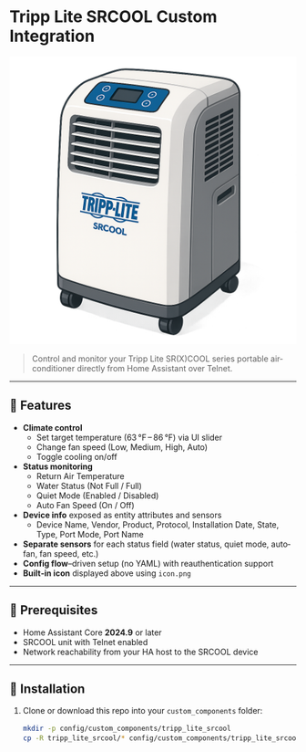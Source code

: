 # Tripp Lite SRCOOL Custom Integration

![Tripp Lite SRCOOL Icon](icon.png)

> Control and monitor your Tripp Lite SR(X)COOL series portable air‐conditioner directly from Home Assistant over Telnet.

---

## 📝 Features

- **Climate control**  
  - Set target temperature (63 °F – 86 °F) via UI slider  
  - Change fan speed (Low, Medium, High, Auto)  
  - Toggle cooling on/off  
- **Status monitoring**  
  - Return Air Temperature  
  - Water Status (Not Full / Full)  
  - Quiet Mode (Enabled / Disabled)  
  - Auto Fan Speed (On / Off)  
- **Device info** exposed as entity attributes and sensors  
  - Device Name, Vendor, Product, Protocol, Installation Date, State, Type, Port Mode, Port Name  
- **Separate sensors** for each status field (water status, quiet mode, auto‐fan, fan speed, etc.)  
- **Config flow**–driven setup (no YAML) with reauthentication support  
- **Built‑in icon** displayed above using `icon.png`  

---

## 🔧 Prerequisites

- Home Assistant Core **2024.9** or later  
- SRCOOL unit with Telnet enabled  
- Network reachability from your HA host to the SRCOOL device  

---

## 🚀 Installation

1. Clone or download this repo into your `custom_components` folder:  
   ```bash
   mkdir -p config/custom_components/tripp_lite_srcool
   cp -R tripp_lite_srcool/* config/custom_components/tripp_lite_srcool/

